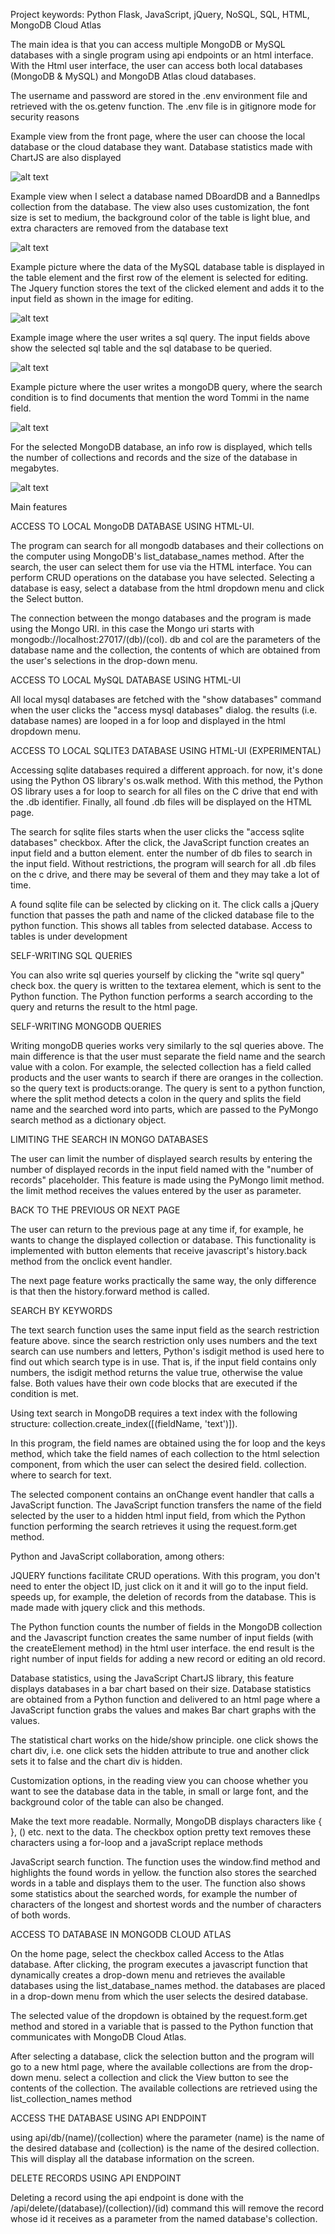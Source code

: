 Project keywords: Python Flask, JavaScript, jQuery, NoSQL, SQL, HTML, MongoDB Cloud Atlas


The main idea is that you can access multiple MongoDB or MySQL databases with a single program using api endpoints or an html interface. With the Html user interface, the user can access both local databases (MongoDB & MySQL) and MongoDB Atlas cloud databases.

The username and password are stored in the .env environment file and retrieved with the os.getenv function.
The .env file is in gitignore mode for security reasons

Example view from the front page, where the user can choose the local database or the cloud database they want. Database statistics made with ChartJS are also displayed

![alt text](static/images/flaskFront.png)

Example view when I select a database named DBoardDB and a BannedIps collection from the database. 
The view also uses customization, the font size is set to medium, the background color of the table is light blue, and extra characters are removed from the database text

![alt text](static/images/flaskMongo.png)

Example picture where the data of the MySQL database table is displayed in the table element and the first row of the element is selected for editing. The Jquery function stores the text of the clicked element and adds it to the input field as shown in the image for editing.

![alt text](static/images/flaskSQL.png)

Example image where the user writes a sql query. The input fields above show the selected sql table and the sql database to be queried.

![alt text](static/images/sqlQuery.png)

Example picture where the user writes a mongoDB query, where the search condition is to find documents that mention the word Tommi in the name field.

![alt text](static/images/mongoQuery.png)

For the selected MongoDB database, an info row is displayed, which tells the number of collections and records and the size of the database in megabytes.

![alt text](static/images/inforow.png)


Main features

ACCESS TO LOCAL MongoDB DATABASE USING HTML-UI.

The program can search for all mongodb databases and their collections on the computer using MongoDB's list_database_names method. After the search, the user can select them for use via the HTML interface.
You can perform CRUD operations on the database you have selected. Selecting a database is easy, select a database from the html dropdown menu and click the Select button.

The connection between the mongo databases and the program is made using the Mongo URI. in this case the Mongo uri starts with mongodb://localhost:27017/(db)/(col).
db and col are the parameters of the database name and the collection, the contents of which are obtained from the user's selections in the drop-down menu.

ACCESS TO LOCAL MySQL DATABASE USING HTML-UI

All local mysql databases are fetched with the "show databases" command when the user clicks the "access mysql databases" dialog. the results (i.e. database names) are looped in a for loop and displayed in the html dropdown menu.

ACCESS TO LOCAL SQLITE3 DATABASE USING HTML-UI (EXPERIMENTAL)

Accessing sqlite databases required a different approach. for now, it's done using the Python OS library's os.walk method. With this method, the Python OS library uses a for loop to search for all files on the C drive that end with the .db identifier. Finally, all found .db files will be displayed on the HTML page.

The search for sqlite files starts when the user clicks the "access sqlite databases" checkbox.
After the click, the JavaScript function creates an input field and a button element. enter the number of db files to search in the input field. Without restrictions, the program will search for all .db files on the c drive, and there may be several of them and they may take a lot of time.

A found sqlite file can be selected by clicking on it. The click calls a jQuery function that passes the path and name of the clicked database file to the python function. This shows all tables from selected database. Access to tables is under development

SELF-WRITING SQL QUERIES

You can also write sql queries yourself by clicking the "write sql query" check box.
the query is written to the textarea element, which is sent to the Python function. The Python function performs a search according to the query and returns the result to the html page.

SELF-WRITING MONGODB QUERIES

Writing mongoDB queries works very similarly to the sql queries above. The main difference is that the user must separate the field name and the search value with a colon. For example, the selected collection has a field called products and the user wants to search if there are oranges in the collection. so the query text is products:orange. The query is sent to a python function, where the split method detects a colon in the query and splits the field name and the searched word into parts, which are passed to the PyMongo search method as a dictionary object.

LIMITING THE SEARCH IN MONGO DATABASES

The user can limit the number of displayed search results by entering the number of displayed records in the input field named with the "number of records" placeholder.
This feature is made using the PyMongo limit method. the limit method receives the values ​​entered by the user as parameter.

BACK TO THE PREVIOUS OR NEXT PAGE

The user can return to the previous page at any time if, for example, he wants to change the displayed collection or database. This functionality is implemented with button elements that receive javascript's history.back method from the onclick event handler.

The next page feature works practically the same way, the only difference is that then the history.forward method is called.


SEARCH BY KEYWORDS

The text search function uses the same input field as the search restriction feature above.
since the search restriction only uses numbers and the text search can use numbers and letters, Python's isdigit method is used here to find out which search type is in use. 
That is, if the input field contains only numbers, the isdigit method returns the value true, otherwise the value false. Both values ​​have their own code blocks that are executed if the condition is met.

Using text search in MongoDB requires a text index with the following structure: 
collection.create_index([(fieldName, 'text')]).

In this program, the field names are obtained using the for loop and the keys method, which take the field names of each collection to the html selection component, from which the user can select the desired field. collection. where to search for text.

The selected component contains an onChange event handler that calls a JavaScript function. The JavaScript function transfers the name of the field selected by the user to a hidden html input field, from which the Python function performing the search retrieves it using the request.form.get method.


Python and JavaScript collaboration, among others:

JQUERY functions facilitate CRUD operations. With this program, you don't need to enter the object ID, just click on it and it will go to the input field. speeds up, for example, the deletion of records from the database. This is made made with jquery click and this methods.

The Python function counts the number of fields in the MongoDB collection and the Javascript function creates the same number of input fields (with the createElement method) in the html user interface. the end result is the right number of input fields for adding a new record or editing an old record.

Database statistics, using the JavaScript ChartJS library, this feature displays databases in a bar chart based on their size. Database statistics are obtained from a Python function and delivered to an html page where a JavaScript function grabs the values ​​and makes Bar chart graphs with the values.

The statistical chart works on the hide/show principle. one click shows the chart div, i.e. one click sets the hidden attribute to true and another click sets it to false and the chart div is hidden.

Customization options, in the reading view you can choose whether you want to see the database data in the table, in small or large font, and the background color of the table can also be changed.

Make the text more readable. Normally, MongoDB displays characters like { }, () etc. next to the data.
The checkbox option pretty text removes these characters using a for-loop and a javaScript replace methods

JavaScript search function. The function uses the window.find method and highlights the found words in yellow. the function also stores the searched words in a table and displays them to the user.
The function also shows some statistics about the searched words, for example the number of characters of the longest and shortest words and the number of characters of both words.

ACCESS TO DATABASE IN MONGODB CLOUD ATLAS

On the home page, select the checkbox called Access to the Atlas database. 
After clicking, the program executes a javascript function that dynamically creates a drop-down menu and retrieves the available databases using the list_database_names method.
the databases are placed in a drop-down menu from which the user selects the desired database.

The selected value of the dropdown is obtained by the request.form.get method and stored in a variable that is passed to the Python function that communicates with MongoDB Cloud Atlas.

After selecting a database, click the selection button and the program will go to a new html page, where the available collections are from the drop-down menu. select a collection and click the View button to see the contents of the collection.
The available collections are retrieved using the list_collection_names method



ACCESS THE DATABASE USING API ENDPOINT

using api/db/(name)/(collection) where the parameter (name) is the name of the desired database and (collection) is the name of the desired collection. This will display all the database information on the screen.

DELETE RECORDS USING API ENDPOINT

Deleting a record using the api endpoint is done with the /api/delete/(database)/(collection)/(id) command
this will remove the record whose id it receives as a parameter from the named database's collection.



